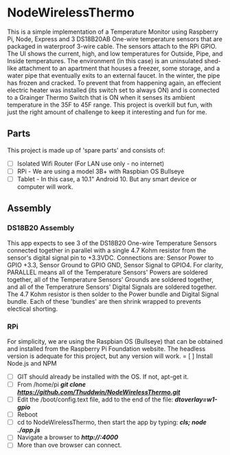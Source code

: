 # NodeWirelessThermo

This is a simple implementation of a Temperature Monitor using Raspberry Pi, Node, Express and 3 DS18B20AB One-wire temperature sensors that are packaged in waterproof 3-wire cable.  The sensors attach to the RPi GPIO.
The UI shows the current, high, and low temperatures for Outside, Pipe, and Inside temperatures. The environment (in this case) is an uninsulated shed-like attachment to an apartment that houses a freezer, some storage, and a water pipe that eventually exits to an external faucet.  In the winter, the pipe has frozen and cracked. To prevent that from happening again, an effecient electric heater was installed (its switch set to always ON) and is connected to a Grainger Thermo Switch that is ON when it senses its ambient temperature in the 35F to 45F range.
This project is overkill but fun, with just the right amount of challenge to keep it interesting and fun for me.

## Parts
This project is made up of 'spare parts' and consists of:
- [ ] Isolated Wifi Router (For LAN use only - no internet)
- [ ] RPi - We are using a model 3B+ with Raspbian OS Bullseye
- [ ] Tablet - In this case, a 10.1" Android 10. But any smart device or computer will work.
## Assembly
### DS18B20 Assembly
This app expects to see 3 of the DS18B20 One-wire Temperature Sensors connected together in parallel with a single 4.7 Kohm resistor from the sensor's digital signal pin to +3.3VDC. Connections are: Sensor Power to GPIO +3.3, Sensor Ground to GPIO GND, Sensor Signal to GPIO4.  For clarity, PARALLEL means all of the Temperature Sensors' Powers are soldered together, all of the Temperature Sensors' Grounds are soldered together, and all of the Temperatrure Sensors' Digital Signals are soldered together. The 4.7 Kohm resistor is then solder to the Power bundle and Digital Signal bundle. Each of these 'bundles' are then shrink wrapped to prevents electical shorting.
### RPi
For simplicity, we are using the Raspbian OS (Bullseye) that can be obtained and installed from the Raspberry Pi Foundation website.  The headless version is adequate for this project, but any version will work.
= [ ] Install Node.js and NPM
- [ ] GIT should already be installed with the OS.  If not, apt-get it.
- [ ] From /home/pi <b><i>git clone https://github.com/Thuddwin/NodeWirelessThermo.git</i></b>
- [ ] Edit the /boot/config.text file, add to the end of the file: <b><i>dtoverlay=w1-gpio</i></b>
- [ ] Reboot
- [ ] cd to NodeWirelessThermo, then start the app by typing: <B><i>cls; node ./app.js</i></b>
- [ ] Navigate a browser to <b><i>http://<IP ADDRESS OF RASPBERRY PI>:4000</i></b>
- [ ] More than ove browser can connect.  
